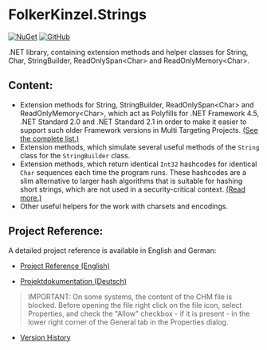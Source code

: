 # FolkerKinzel.Strings
[![NuGet](https://img.shields.io/nuget/v/FolkerKinzel.Strings)](https://www.nuget.org/packages/FolkerKinzel.Strings/)
[![GitHub](https://img.shields.io/github/license/FolkerKinzel/Strings)](https://github.com/FolkerKinzel/Strings/blob/master/LICENSE)

.NET library, containing extension methods and helper classes for String, Char,
StringBuilder, ReadOnlySpan&lt;Char&gt; and ReadOnlyMemory&lt;Char&gt;.

## Content:
* Extension methods for String, 
StringBuilder, ReadOnlySpan&lt;Char&gt; and ReadOnlyMemory&lt;Char&gt;, which act as Polyfills for .NET Framework 4.5,
.NET Standard 2.0 and .NET Standard 2.1 in order to make it easier to support
such older Framework versions in Multi Targeting Projects. [(See the complete list.)](https://github.com/FolkerKinzel/Strings/blob/master/docs/PackageReleaseNotes/3.0.0-beta/Polyfills.md)
* Extension methods, which simulate several useful methods of the `String` class 
for the `StringBuilder` class.
* Extension methods, which return identical `Int32` hashcodes for 
identical `Char` sequences each time the program runs. These hashcodes
are a slim alternative to larger hash algorithms
that is suitable for hashing short strings, which
are not used in a security-critical context. [(Read more.)](https://github.com/FolkerKinzel/Strings/blob/master/docs/PackageReleaseNotes/2.0.0/PersistableHashCodeExample.md)
* Other useful helpers for the work with charsets and encodings.

## Project Reference:
A detailed project reference is available in English and German:

* [Project Reference (English)](https://github.com/FolkerKinzel/Strings/blob/master/ProjectReference/3.0.0/FolkerKinzel.Strings.Reference.en.chm)

* [Projektdokumentation (Deutsch)](https://github.com/FolkerKinzel/Strings/blob/master/ProjectReference/3.0.0/FolkerKinzel.Strings.Doku.de.chm)

> IMPORTANT: On some systems, the content of the CHM file is blocked. Before opening the file
>  right click on the file icon, select Properties, and check the "Allow" checkbox - if it 
> is present - in the lower right corner of the General tab in the Properties dialog.


- [Version History](https://github.com/FolkerKinzel/Strings/releases)

